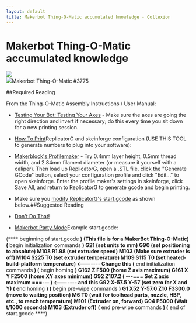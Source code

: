 ```yaml
---
layout: default
title: Makerbot Thing-O-Matic accumulated knowledge - Collexion
---
```


# Makerbot Thing-O-Matic accumulated knowledge

[![](/mw/images/5/57/3775andAle81.jpg)](file:3775andale81.jpg)  
[![](/mw/skins/common/images/magnify-clip.png)](file:3775andale81.jpg)Makerbot Thing-O-Matic #3775

##Required Reading


From the Thing-O-Matic Assembly Instructions / User Manual:

* [Testing Your Bot: Testing Your Axes](http://wiki.makerbot.com/thingomatic-doc:testing-your-bot#toc5) - Make sure the axes are going the right direction and invert if necessary; do this every time you sit down for a new printing session.

* [How To Print](http://wiki.makerbot.com/thingomatic-doc:how-to-print)ReplicatorG and skeinforge configuration (USE THIS TOOL to generate numbers to plug into your software):

* [Makerblock's Profilemaker](http://makerblock.com/profilemaker) - Try 0.4mm layer height, 0.5mm thread width, and 2.84mm filament diameter (or measure it yourself with a caliper). Then load up ReplicatorG, open a .STL file, click the "Generate GCode" button, select your configuration profile and click "Edit..." to open skeinforge. Enter the profile maker's settings in skeinforge, click Save All, and return to ReplicatorG to generate gcode and begin printing.

* Make sure you 
[modify ReplicatorG's start.gcode](http://wiki.makerbot.com/thingomatic-doc:how-to-print#toc5) as shown below.##Suggested Reading


* [Don't Do That!](http://wiki.makerbot.com/cupcake-dont-do-that)

* [Makerbot Party Mode](http://blog.makerbot.com/2011/03/10/maker-bot-party-mode/)Example start.gcode:

(**** beginning of start.gcode ****)
(This file is for a MakerBot Thing-O-Matic)
(**** begin initialization commands ****)
G21 (set units to mm)
G90 (set positioning to absolute)
M108 R1.98 (set extruder speed)
M103 (Make sure extruder is off)
M104 S225 T0 (set extruder temperature)
M109 S115 T0 (set heated-build-platform temperature)                    <------- Change this
(**** end initialization commands ****)
(**** begin homing ****)
G162 Z F500 (home Z axis maximum)
G161 X Y F2500 (home XY axes minimum)
G92 Z107.2 ( ---=== Set Z axis maximum ===--- )                         <------- and this
G92 X-57.5 Y-57 (set zero for X and Y)
(**** end homing ****)
(**** begin pre-wipe commands ****)
G1 X52 Y-57.0 Z10 F3300.0 (move to waiting position)
M6 T0 (wait for toolhead parts, nozzle, HBP, etc., to reach temperature)
M101 (Extruder on, forward)
G04 P5000 (Wait t/1000 seconds)
M103 (Extruder off)
(**** end pre-wipe commands ****)
(**** end of start.gcode ****)